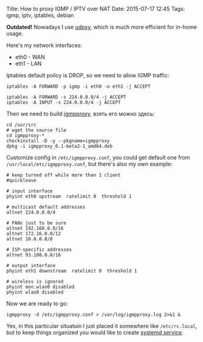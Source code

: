 Title: How to proxy IGMP / IPTV over NAT
Date: 2015-07-17 12:45
Tags: igmp, iptv, iptables, debian

**Outdated!** Nowadays I use [udpxy](http://www.udpxy.com/index-en.html), which is much more efficient for in-home usage.

Here's my network interfaces:

- eth0 - WAN
- eth1 - LAN

Iptables default policy is DROP, so we need to allow IGMP traffic:

```
iptables -A FORWARD -p igmp -i eth0 -o eth1 -j ACCEPT

iptables -A FORWARD -s 224.0.0.0/4 -j ACCEPT
iptables -A INPUT -s 224.0.0.0/4 -j ACCEPT
```

Then we need to build [igmpproxy](http://sourceforge.net/projects/igmpproxy/), взять его можно здесь:

```
cd /usr/src
# wget the source file
cd igmpproxy-*
checkinstall -D -y --pkgname=igmpproxy
dpkg -i igmpproxy_0.1-beta2-1_amd64.deb
```

Customize config in `/etc/igmpproxy.conf`, you could get default one from `/usr/local/etc/igmpproxy.conf`, but there's also my own example:

```
# keep turned off while more than 1 client
#quickleave

# input interface
phyint eth0 upstream  ratelimit 0  threshold 1

# multicast default addresses
altnet 224.0.0.0/4

# PANs just to be sure
altnet 192.168.0.0/16
altnet 172.16.0.0/12
altnet 10.0.0.0/8

# ISP-specific addresses
altnet 93.100.0.0/16

# output interface
phyint eth1 downstream  ratelimit 0  threshold 1

# wireless is ignored
phyint mon.wlan0 disabled
phyint wlan0 disabled
```

Now we are ready to go:

```
igmpproxy -d /etc/igmpproxy.conf > /var/log/igmpproxy.log 2>&1 &
```

Yes, in this particular situatuin I just placed it somewhere like `/etc/rc.local`, but to keep things organized you would like to create [systemd service](https://www.devdungeon.com/content/creating-systemd-service-files).
